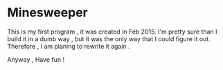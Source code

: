 # Minesweeper
This is my first program , it was created in Feb 2015.
I'm pretty sure than I build it in a dumb way , but it was the only way that I could figure it out.
Therefore , I am planing to rewrite it again .

Anyway , Have fun !
